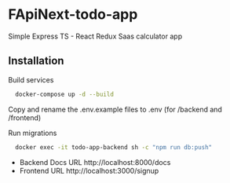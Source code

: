 # FApiNext-todo-app

Simple Express TS - React Redux Saas calculator app

## Installation

Build services

```bash
  docker-compose up -d --build
```

Copy and rename the .env.example files to .env (for /backend and /frontend)

Run migrations

```bash
  docker exec -it todo-app-backend sh -c "npm run db:push"
```

- Backend Docs URL http://localhost:8000/docs
- Frontend URL http://localhost:3000/signup
